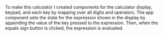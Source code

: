 To make this calculator I created components for the calculator display, keypad, and each key by mapping over all digits and operators. The app component sets the state for the expression shown in the display by appending the value of the key pressed to the expression. Then, when the equals sign button is clicked, the expression is evaluated.

